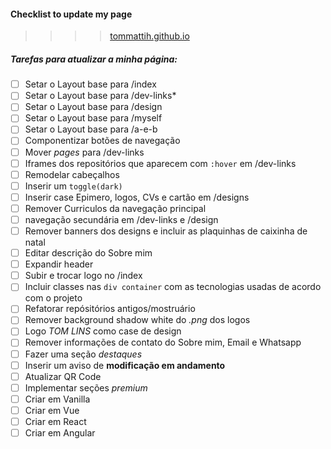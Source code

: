 #### Checklist to update my page 
 >>>>[tommattih.github.io](https://tommattih.github.io/)
##### Tarefas para atualizar a minha página:

- [ ] Setar o Layout base para /index
- [ ] Setar o Layout base para /dev-links*
- [ ] Setar o Layout base para /design
- [ ] Setar o Layout base para /myself
- [ ] Setar o Layout base para /a-e-b
- [ ] Componentizar botões de navegação
- [ ] Mover _pages_ para /dev-links
- [ ] Iframes dos repositórios que aparecem com `:hover` em /dev-links
- [ ] Remodelar cabeçalhos
- [ ] Inserir um `toggle(dark)`
- [ ] Inserir case Epimero, logos, CVs e cartão em /designs
- [ ] Remover Curriculos da navegação principal 
- [ ] navegação secundária em /dev-links e /design 
- [ ] Remover banners dos designs e incluir as plaquinhas de caixinha de natal
- [ ] Editar descrição do Sobre mim
- [ ] Expandir header
- [ ] Subir e trocar logo no /index
- [ ] Incluir classes nas `div container` com as tecnologias usadas de acordo com o projeto 
- [ ] Refatorar repósitórios antigos/mostruário
- [ ] Remover background shadow white do _.png_ dos logos
- [ ] Logo _TOM LINS_ como case de design
- [ ] Remover informações de contato do Sobre mim, Email e Whatsapp
- [ ] Fazer uma seção _destaques_
- [ ] Inserir um aviso de **modificação em andamento**
- [ ] Atualizar QR Code
- [ ] Implementar seções _premium_
- [ ] Criar em Vanilla
- [ ] Criar em Vue
- [ ] Criar em React
- [ ] Criar em Angular